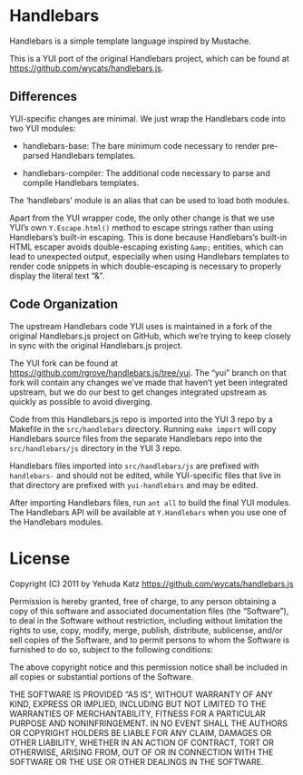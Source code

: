 Handlebars
==========

Handlebars is a simple template language inspired by Mustache.

This is a YUI port of the original Handlebars project, which can be found at <a href="https://github.com/wycats/handlebars.js" class="uri">https://github.com/wycats/handlebars.js</a>.

Differences
-----------

YUI-specific changes are minimal. We just wrap the Handlebars code into two YUI modules:

-   handlebars-base: The bare minimum code necessary to render pre-parsed Handlebars templates.

-   handlebars-compiler: The additional code necessary to parse and compile Handlebars templates.

The ‘handlebars’ module is an alias that can be used to load both modules.

Apart from the YUI wrapper code, the only other change is that we use YUI’s own `Y.Escape.html()` method to escape strings rather than using Handlebars’s built-in escaping. This is done because Handlebars’s built-in HTML escaper avoids double-escaping existing `&amp;` entities, which can lead to unexpected output, especially when using Handlebars templates to render code snippets in which double-escaping is necessary to properly display the literal text “&”.

Code Organization
-----------------

The upstream Handlebars code YUI uses is maintained in a fork of the original Handlebars.js project on GitHub, which we’re trying to keep closely in sync with the original Handlebars.js project.

The YUI fork can be found at <a href="https://github.com/rgrove/handlebars.js/tree/yui" class="uri">https://github.com/rgrove/handlebars.js/tree/yui</a>. The “yui” branch on that fork will contain any changes we’ve made that haven’t yet been integrated upstream, but we do our best to get changes integrated upstream as quickly as possible to avoid diverging.

Code from this Handlebars.js repo is imported into the YUI 3 repo by a Makefile in the `src/handlebars` directory. Running `make import` will copy Handlebars source files from the separate Handlebars repo into the `src/handlebars/js` directory in the YUI 3 repo.

Handlebars files imported into `src/handlebars/js` are prefixed with `handlebars-` and should not be edited, while YUI-specific files that live in that directory are prefixed with `yui-handlebars` and may be edited.

After importing Handlebars files, run `ant all` to build the final YUI modules. The Handlebars API will be available at `Y.Handlebars` when you use one of the Handlebars modules.

License
=======

Copyright (C) 2011 by Yehuda Katz <a href="https://github.com/wycats/handlebars.js" class="uri">https://github.com/wycats/handlebars.js</a>

Permission is hereby granted, free of charge, to any person obtaining a copy of this software and associated documentation files (the “Software”), to deal in the Software without restriction, including without limitation the rights to use, copy, modify, merge, publish, distribute, sublicense, and/or sell copies of the Software, and to permit persons to whom the Software is furnished to do so, subject to the following conditions:

The above copyright notice and this permission notice shall be included in all copies or substantial portions of the Software.

THE SOFTWARE IS PROVIDED “AS IS”, WITHOUT WARRANTY OF ANY KIND, EXPRESS OR IMPLIED, INCLUDING BUT NOT LIMITED TO THE WARRANTIES OF MERCHANTABILITY, FITNESS FOR A PARTICULAR PURPOSE AND NONINFRINGEMENT. IN NO EVENT SHALL THE AUTHORS OR COPYRIGHT HOLDERS BE LIABLE FOR ANY CLAIM, DAMAGES OR OTHER LIABILITY, WHETHER IN AN ACTION OF CONTRACT, TORT OR OTHERWISE, ARISING FROM, OUT OF OR IN CONNECTION WITH THE SOFTWARE OR THE USE OR OTHER DEALINGS IN THE SOFTWARE.
